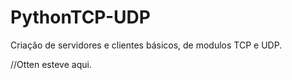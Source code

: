 # PythonTCP-UDP
Criação de servidores e clientes básicos, de modulos TCP e UDP. 

//Otten esteve aqui.
